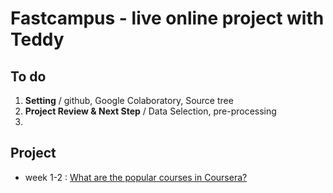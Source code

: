 # Fastcampus - live online project with Teddy

## To do
1. **Setting** / github, Google Colaboratory, Source tree
2. **Project Review & Next Step** / Data Selection, pre-processing
3.


## Project
- week 1-2 : [What are the popular courses in Coursera?](https://github.com/seungwon0601/fastcampus_lop/blob/master/coursera.ipynb)
